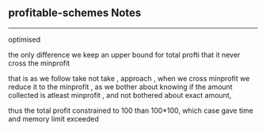 <h2>profitable-schemes Notes</h2><hr>optimised 

the only difference we keep an upper bound for total profti that it never cross the minprofit 

that is 
as we follow take not take , approach , when we cross minprofit we reduce it to the minprofit , as we bother about knowing if the amount collected is atleast minprofit , and not bothered about exact amount, 

thus the total profit constrained to 100 than 100*100, which case gave time and memory limit exceeded